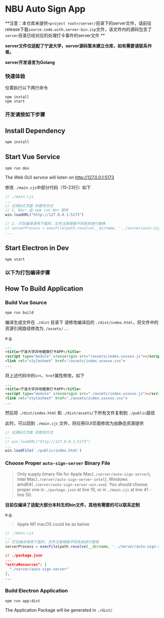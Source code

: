 # NBU Auto Sign App

**注意：本仓库未提供`<project root>/server/`目录下的server文件，请前往release下载`source.code.with.server-bin.zip`文件，该文件内的源码包含了`server`目录已经对应的处理打卡事件的server文件
**

**server文件仅适配了宁波大学，server源码暂未建立仓库，如有需要请联系作者。**

**server开发语言为Golang**

### 快速体验

仅需执行以下两行命令

```shell
npm install
npm start
```

### 开发请按如下步骤

## Install Dependency

```shell
npm install
```

## Start Vue Service

```shell
npm run dev
```

The Web GUI service will listen on http://127.0.0.1:5173

修改 `./main.cjs`中部分代码（15-23行）如下
```js
// ./main.cjs
...
// 应用GUI页面 的提供方式
// 1. Dev: 由 npm run dev 提供
win.loadURL("http://127.0.0.1:5173")

// 2. 打包编译请用下面的，文件注意根据不同系统进行替换
// serverProcess = execFile(path.resolve(__dirname, '../server/auto-sign-server'))
...
```

## Start Electron in Dev

```shell
npm start
```

### 以下为打包编译步骤

## How To Build Application

### Build Vue Source

```shell
npm run build
```

编译生成文件在 `./dist` 目录下
请修改编译后的 `./dist/index.html`，将文件中的资源引用路径修改为`./assets/...`

e.g.

```html
...
<title>宁波大学异地健康打卡APP</title>
<script type="module" crossorigin src="/assets/index.xxxxxx.js"></script>
<link rel="stylesheet" href="/assets/index.xxxxxx.css">
...
```

将上述代码中的`src`、`href`属性修改，如下

```html
...
<title>宁波大学异地健康打卡APP</title>
<script type="module" crossorigin src="./assets/index.xxxxxx.js"></script>
<link rel="stylesheet" href="./assets/index.xxxxxx.css">
...
```

然后将 `./dist/index.html` 和 `./dist/assets/`下所有文件复制到 `./public`路径

此时，可以回到 `./main.cjs` 文件，将应用GUI页面修改为由静态资源提供

```js
// 应用GUI页面 的提供方式
...
// win.loadURL("http://127.0.0.1:5173")
...
win.loadFile('./public/index.html')
```

### Choose Proper `auto-sign-server` Binary File

> Only supply binary file for Apple Mac(`./server/auto-sign-server`), Intel Mac(`./server/auto-sign-server-intel`),
> Windows amd64(`./server/auto-sign-server-win.exe`).
> You should choose proper one in `./package.json` at line 10, or in `./main.cjs` at line 41 - line 50.

**目前仅编译了适配大部分本科生的bin文件，其他有需要的可以联系定制**

e.g.
> Apple M1 macOS could be as below

```js
// ./main.cjs
...
// 打包编译请用下面的，文件注意根据不同系统进行替换
serverProcess = execFile(path.resolve(__dirname, '../server/auto-sign-server'))
```

```json
// ./package.json
...
"extraResources": [
  "./server/auto-sign-server"
],
...
```

### Build Electron Application

```shell
npm run app:dist
```

The Application Package will be generated in `./dist/`
